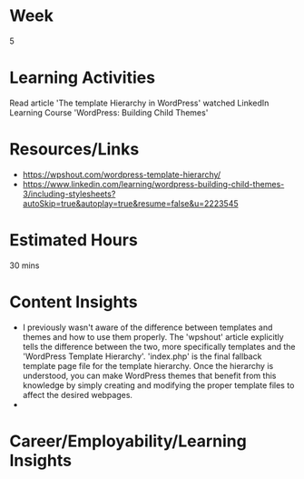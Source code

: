 # Week
5
# Learning Activities
Read article 'The template Hierarchy in WordPress'
watched LinkedIn Learning Course 'WordPress: Building Child Themes'
# Resources/Links
- https://wpshout.com/wordpress-template-hierarchy/
- https://www.linkedin.com/learning/wordpress-building-child-themes-3/including-stylesheets?autoSkip=true&autoplay=true&resume=false&u=2223545
# Estimated Hours
30 mins
# Content Insights
- I previously wasn't aware of the difference between templates and themes and how to use them properly. The 'wpshout' article explicitly tells the difference between the two, more specifically templates and the 'WordPress Template Hierarchy'. 'index.php' is the final fallback template page file for the template hierarchy. Once the hierarchy is understood, you can make WordPress themes that benefit from this knowledge by simply creating and modifying the proper template files to affect the desired webpages.  
- 
# Career/Employability/Learning Insights
